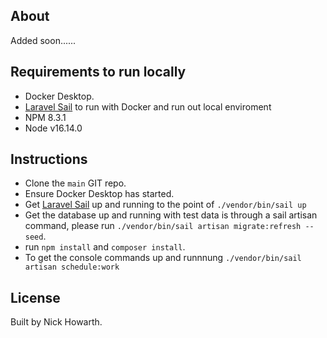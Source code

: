 ## About

Added soon......

## Requirements to run locally

- Docker Desktop.
- [Laravel Sail](https://laravel.com/docs/9.x/sail#installation) to run with Docker and run out local enviroment
- NPM 8.3.1
- Node v16.14.0

## Instructions
- Clone the `main` GIT repo.
- Ensure Docker Desktop has started.
- Get [Laravel Sail](https://laravel.com/docs/9.x/sail#installation) up and running to the point of `./vendor/bin/sail up`
- Get the database up and running with test data is through a sail artisan command, please run `./vendor/bin/sail artisan migrate:refresh --seed`.
- run `npm install` and `composer install`.
- To get the console commands up and runnnung `./vendor/bin/sail artisan schedule:work`

## License

Built by Nick Howarth.
